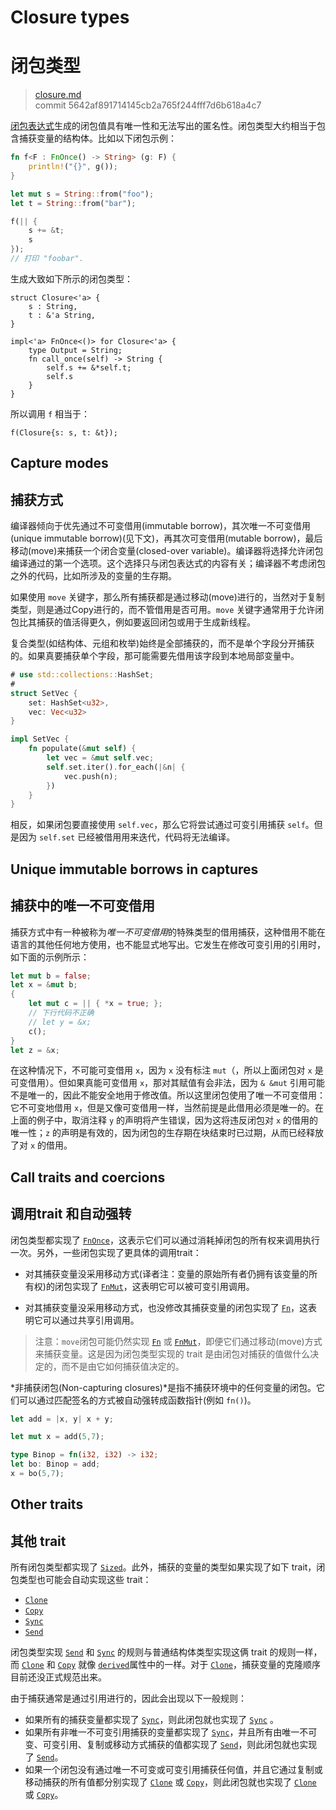 # Closure types
# 闭包类型

>[closure.md](https://github.com/rust-lang/reference/blob/master/src/types/closure.md)\
>commit 5642af891714145cb2a765f244fff7d6b618a4c7

[闭包表达式][closure expression]生成的闭包值具有唯一性和无法写出的匿名性。闭包类型大约相当于包含捕获变量的结构体。比如以下闭包示例：

```rust
fn f<F : FnOnce() -> String> (g: F) {
    println!("{}", g());
}

let mut s = String::from("foo");
let t = String::from("bar");

f(|| {
    s += &t;
    s
});
// 打印 "foobar".
```

生成大致如下所示的闭包类型：

<!-- ignore: simplified, requires unboxed_closures, fn_traits -->
```rust,ignore
struct Closure<'a> {
    s : String,
    t : &'a String,
}

impl<'a> FnOnce<()> for Closure<'a> {
    type Output = String;
    fn call_once(self) -> String {
        self.s += &*self.t;
        self.s
    }
}
```

所以调用 `f` 相当于：

<!-- ignore: continuation of above -->
```rust,ignore
f(Closure{s: s, t: &t});
```

## Capture modes
## 捕获方式

编译器倾向于优先通过不可变借用(immutable borrow)，其次唯一不可变借用(unique immutable borrow)(见下文)，再其次可变借用(mutable borrow)，最后移动(move)来捕获一个闭合变量(closed-over variable)。编译器将选择允许闭包编译通过的第一个选项。这个选择只与闭包表达式的内容有关；编译器不考虑闭包之外的代码，比如所涉及的变量的生存期。

如果使用 `move` 关键字，那么所有捕获都是通过移动(move)进行的，当然对于复制类型，则是通过Copy进行的，而不管借用是否可用。`move` 关键字通常用于允许闭包比其捕获的值活得更久，例如要返回闭包或用于生成新线程。

复合类型(如结构体、元组和枚举)始终是全部捕获的，而不是单个字段分开捕获的。如果真要捕获单个字段，那可能需要先借用该字段到本地局部变量中。

```rust
# use std::collections::HashSet;
#
struct SetVec {
    set: HashSet<u32>,
    vec: Vec<u32>
}

impl SetVec {
    fn populate(&mut self) {
        let vec = &mut self.vec;
        self.set.iter().for_each(|&n| {
            vec.push(n);
        })
    }
}
```

相反，如果闭包要直接使用 `self.vec`，那么它将尝试通过可变引用捕获 `self`。但是因为 `self.set` 已经被借用用来迭代，代码将无法编译。

## Unique immutable borrows in captures
## 捕获中的唯一不可变借用

捕获方式中有一种被称为*唯一不可变借用*的特殊类型的借用捕获，这种借用不能在语言的其他任何地方使用，也不能显式地写出。它发生在修改可变引用的引用时，如下面的示例所示：

```rust
let mut b = false;
let x = &mut b;
{
    let mut c = || { *x = true; };
    // 下行代码不正确
    // let y = &x;
    c();
}
let z = &x;
```

在这种情况下，不可能可变借用 `x`，因为 `x` 没有标注 `mut`（，所以上面闭包对 `x` 是可变借用）。但如果真能可变借用 `x`，那对其赋值有会非法，因为 `& &mut` 引用可能不是唯一的，因此不能安全地用于修改值。所以这里闭包使用了唯一不可变借用：它不可变地借用 `x`，但是又像可变借用一样，当然前提是此借用必须是唯一的。在上面的例子中，取消注释 `y` 的声明将产生错误，因为这将违反闭包对 `x` 的借用的唯一性；`z` 的声明是有效的，因为闭包的生存期在块结束时已过期，从而已经释放了对 `x` 的借用。

## Call traits and coercions
## 调用trait 和自动强转

闭包类型都实现了 [`FnOnce`]，这表示它们可以通过消耗掉闭包的所有权来调用执行一次。另外，一些闭包实现了更具体的调用trait：

* 对其捕获变量没采用移动方式(译者注：变量的原始所有者仍拥有该变量的所有权)的闭包实现了 [`FnMut`]，这表明它可以被可变引用调用。

* 对其捕获变量没采用移动方式，也没修改其捕获变量的闭包实现了 [`Fn`]，这表明它可以通过共享引用调用。

> 注意：`move`闭包可能仍然实现 [`Fn`] 或 [`FnMut`]，即便它们通过移动(move)方式来捕获变量。这是因为闭包类型实现的 trait 是由闭包对捕获的值做什么决定的，而不是由它如何捕获值决定的。

*非捕获闭包(Non-capturing closures)*是指不捕获环境中的任何变量的闭包。它们可以通过匹配签名的方式被自动强转成函数指针(例如 `fn()`)。

```rust
let add = |x, y| x + y;

let mut x = add(5,7);

type Binop = fn(i32, i32) -> i32;
let bo: Binop = add;
x = bo(5,7);
```

## Other traits
## 其他 trait

所有闭包类型都实现了 [`Sized`]。此外，捕获的变量的类型如果实现了如下 trait，闭包类型也可能会自动实现这些 trait：

* [`Clone`]
* [`Copy`]
* [`Sync`]
* [`Send`]

闭包类型实现 [`Send`] 和 [`Sync`] 的规则与普通结构体类型实现这俩 trait 的规则一样，而 [`Clone`] 和 [`Copy`] 就像 [`derived`][derived]属性中的一样。对于 [`Clone`]，捕获变量的克隆顺序目前还没正式规范出来。

由于捕获通常是通过引用进行的，因此会出现以下一般规则：

* 如果所有的捕获变量都实现了 [`Sync`]，则此闭包就也实现了 [`Sync`] 。
* 如果所有非唯一不可变引用捕获的变量都实现了 [`Sync`]，并且所有由唯一不可变、可变引用、复制或移动方式捕获的值都实现了 [`Send`]，则此闭包就也实现了 [`Send`]。
* 如果一个闭包没有通过唯一不可变或可变引用捕获任何值，并且它通过复制或移动捕获的所有值都分别实现了 [`Clone`] 或 [`Copy`]，则此闭包就也实现了 [`Clone`] 或 [`Copy`]。

[`Clone`]: ../special-types-and-traits.md#clone
[`Copy`]: ../special-types-and-traits.md#copy
[`FnMut`]: https://doc.rust-lang.org/std/ops/trait.FnMut.html
[`FnOnce`]: https://doc.rust-lang.org/std/ops/trait.FnOnce.html
[`Fn`]: https://doc.rust-lang.org/std/ops/trait.Fn.html
[`Send`]: ../special-types-and-traits.md#send
[`Sized`]: ../special-types-and-traits.md#sized
[`Sync`]: ../special-types-and-traits.md#sync
[closure expression]: ../expressions/closure-expr.md
[derived]: ../attributes/derive.md
